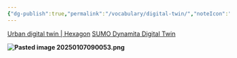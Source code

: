 ```yaml
---
{"dg-publish":true,"permalink":"/vocabulary/digital-twin/","noteIcon":"","created":"2025-01-07T08:58:25.958-06:00"}
---
```


[Urban digital twin | Hexagon](https://hexagon.com/go/sig/urban-digital-twin)
[SUMO Dynamita Digital Twin](https://youtu.be/TNMFh6Uin8g)


**![Pasted image 20250107090053.png](/img/user/Secondary/Images/Pasted%20image%2020250107090053.png)**